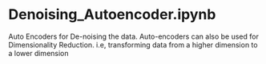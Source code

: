 # Denoising_Autoencoder.ipynb 
Auto Encoders for De-noising the data.
Auto-encoders can also be used for Dimensionality Reduction. i.e, transforming data from a higher dimension to a lower dimension
